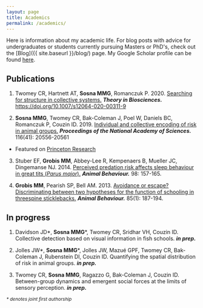 ```yaml
---
layout: page
title: Academics
permalink: /academics/
---
```


Here is information about my academic life. For blog posts with advice for undergraduates or students currently pursuing Masters or PhD's, check out the [Blog]({{ site.baseurl }}/blog/) page. My Google Scholar profile can be found [here](https://scholar.google.com/citations?user=osyIJMYAAAAJ&hl).

## Publications
1. Twomey CR, Hartnett AT, **Sosna MMG**, Romanczuk P. 2020. [Searching for structure in collective systems.](https://link.springer.com/content/pdf/10.1007/s12064-020-00311-9.pdf) _**Theory in Biosciences.**_ https://doi.org/10.1007/s12064-020-00311-9

2. **Sosna MMG**, Twomey CR, Bak-Coleman J, Poel W, Daniels BC, Romanczuk P, Couzin ID. 2019. [Individual and collective encoding of risk in animal groups.](https://www.pnas.org/content/pnas/early/2019/09/17/1905585116.full.pdf) _**Proceedings of the National Academy of Sciences.**_ 116(41): 20556-20561
 - Featured on [Princeton Research](https://research.princeton.edu/news/get-moving-mystery-animal-group-behavior)

3. Stuber EF, **Grobis MM**, Abbey-Lee R, Kempenaers B, Mueller JC, Dingemanse NJ. 2014. [Perceived predation risk affects sleep behaviour in great tits (*Parus major*).](http://www.sciencedirect.com/science/article/pii/S0003347214003881) _**Animal Behaviour.**_ 98: 157-165.

4. **Grobis MM**, Pearish SP, Bell AM. 2013. [Avoidance or escape? Discriminating between two hypotheses for the function of schooling in threespine sticklebacks.](https://www.sciencedirect.com/science/article/pii/S000334721200485X) _**Animal Behaviour.**_ 85(1): 187-194.

## In progress
1. Davidson JD\*, **Sosna MMG**\*, Twomey CR, Sridhar VH, Couzin ID. Collective detection based on visual information in fish schools. _**in prep.**_

2. Jolles JW\*, **Sosna MMG**\*, Jolles JW, Mazué GPF, Twomey CR, Bak-Coleman J, Rubenstein DI, Couzin ID. Quantifying the spatial distribution of risk in animal groups. _**in prep.**_

3. Twomey CR, **Sosna MMG**, Ragazzo G, Bak-Coleman J, Couzin ID. Between-group dynamics and emergent social forces at the limits of sensory perception. _**in prep.**_

<span style="font-size: 12px"><i>\* denotes joint first authorship</i></span>
